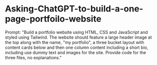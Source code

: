 # Asking-ChatGPT-to-build-a-one-page-portfoilo-website
Prompt:
"Build a portfolio website using HTML, CSS and JavaScript and styled using Tailwind.
The website should feature a large header image at the top along with the name, "my portfolio",
a three bucket layout with content cards below and then one column content including a short bio,
including use dummy text and images for the site. Provide code for the three files, no explanations."
